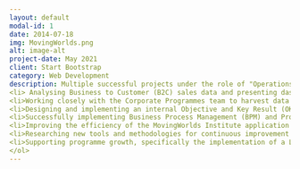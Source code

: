 ```yaml
---
layout: default
modal-id: 1
date: 2014-07-18
img: MovingWorlds.png
alt: image-alt
project-date: May 2021
client: Start Bootstrap
category: Web Development
description: Multiple successful projects under the role of "Operations and Knowledge Manager", achieving the following things <ol> 
<li> Analysing Business to Customer (B2C) sales data and presenting dashboards, providing insights into the sales strategy cycle on cycle. This resulted in a 218% increase in applications for the MovingWorlds Institute from 2019 to 2020. </li>
<li>Working closely with the Corporate Programmes team to harvest data and prepare external facing dashboards, in order to track Key Performance Indicators (KPI's) and programme impact. This resulted in two high-profile publicly-listed corporate partners renewing existing contracts in 2021. </li>
<li>Designing and implementing an internal Objective and Key Result (OKR) setting and monitoring process, in close collaboration with the CEO. This resulted in the organisation being able to self-track progress on key business areas.</li>
<li>Successfully implementing Business Process Management (BPM) and Project Management (PM) principles, using a Human Centered Design approach. This resulted in improved structure and business framework, allowing the development of process improvements and effective project management.</li>
<li>Improving the efficiency of the MovingWorlds Institute application and Fellowship onboarding process through the BPM cycle, supporting programme growth of 180% from 2019 to 2020.</li>
<li>Researching new tools and methodologies for continuous improvement of business processes.</li>
<li>Supporting programme growth, specifically the implementation of a Learning Management System in order to support the scalability of the MovingWorlds Institute.</li
</ol>
---
```

